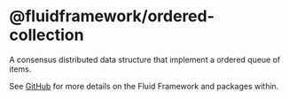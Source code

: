 # @fluidframework/ordered-collection

A consensus distributed data structure that implement a ordered queue of items.

See [GitHub](https://github.com/microsoft/FluidFramework) for more details on the Fluid Framework and packages within.
